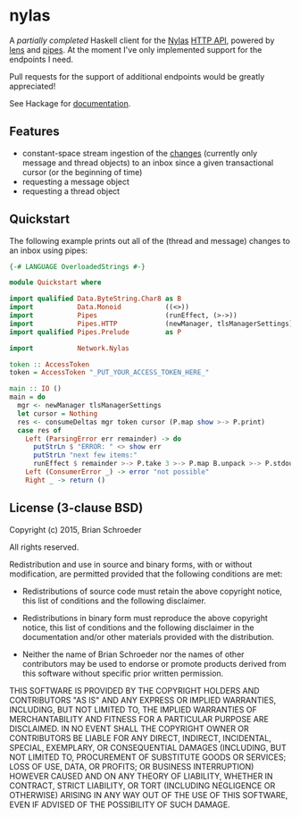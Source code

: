# nylas

A _partially completed_ Haskell client for the [Nylas](https://nylas.com)
[HTTP API](https://www.nylas.com/docs/platform), powered by
[lens](https://hackage.haskell.org/package/lens) and
[pipes](https://hackage.haskell.org/package/pipes). At the moment I've only
implemented support for the endpoints I need.

Pull requests for the support of additional endpoints would be greatly
appreciated!

See Hackage for [documentation](http://hackage.haskell.org/package/nylas).

## Features

* constant-space stream ingestion of the
  [changes](https://www.nylas.com/docs/platform#deltas) (currently only message
  and thread objects) to an inbox since a given transactional cursor (or the
  beginning of time)
* requesting a message object
* requesting a thread object

## Quickstart

The following example prints out all of the (thread and message) changes to an
inbox using pipes:

```haskell
{-# LANGUAGE OverloadedStrings #-}

module Quickstart where

import qualified Data.ByteString.Char8 as B
import           Data.Monoid           ((<>))
import           Pipes                 (runEffect, (>->))
import           Pipes.HTTP            (newManager, tlsManagerSettings)
import qualified Pipes.Prelude         as P

import           Network.Nylas

token :: AccessToken
token = AccessToken "_PUT_YOUR_ACCESS_TOKEN_HERE_"

main :: IO ()
main = do
  mgr <- newManager tlsManagerSettings
  let cursor = Nothing
  res <- consumeDeltas mgr token cursor (P.map show >-> P.print)
  case res of
    Left (ParsingError err remainder) -> do
      putStrLn $ "ERROR: " <> show err
      putStrLn "next few items:"
      runEffect $ remainder >-> P.take 3 >-> P.map B.unpack >-> P.stdoutLn
    Left (ConsumerError _) -> error "not possible"
    Right _ -> return ()
```

## License (3-clause BSD)

Copyright (c) 2015, Brian Schroeder

All rights reserved.

Redistribution and use in source and binary forms, with or without modification,
are permitted provided that the following conditions are met:

* Redistributions of source code must retain the above copyright notice, this
  list of conditions and the following disclaimer.

* Redistributions in binary form must reproduce the above copyright notice, this
  list of conditions and the following disclaimer in the documentation and/or
  other materials provided with the distribution.

* Neither the name of Brian Schroeder nor the names of other contributors may be
  used to endorse or promote products derived from this software without
  specific prior written permission.

THIS SOFTWARE IS PROVIDED BY THE COPYRIGHT HOLDERS AND CONTRIBUTORS "AS IS" AND
ANY EXPRESS OR IMPLIED WARRANTIES, INCLUDING, BUT NOT LIMITED TO, THE IMPLIED
WARRANTIES OF MERCHANTABILITY AND FITNESS FOR A PARTICULAR PURPOSE ARE
DISCLAIMED. IN NO EVENT SHALL THE COPYRIGHT OWNER OR CONTRIBUTORS BE LIABLE FOR
ANY DIRECT, INDIRECT, INCIDENTAL, SPECIAL, EXEMPLARY, OR CONSEQUENTIAL DAMAGES
(INCLUDING, BUT NOT LIMITED TO, PROCUREMENT OF SUBSTITUTE GOODS OR SERVICES;
LOSS OF USE, DATA, OR PROFITS; OR BUSINESS INTERRUPTION) HOWEVER CAUSED AND ON
ANY THEORY OF LIABILITY, WHETHER IN CONTRACT, STRICT LIABILITY, OR TORT
(INCLUDING NEGLIGENCE OR OTHERWISE) ARISING IN ANY WAY OUT OF THE USE OF THIS
SOFTWARE, EVEN IF ADVISED OF THE POSSIBILITY OF SUCH DAMAGE.
